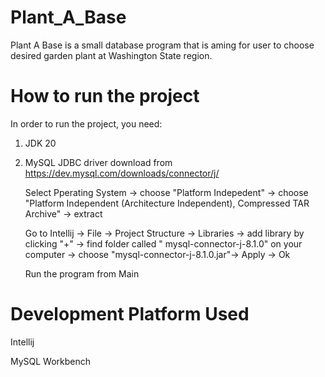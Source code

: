 # Plant_A_Base

Plant A Base is a small database program that is aming for user to choose desired garden plant at Washington State region. 

# How to run the project

In order to run the project, you need:

1. JDK 20

2. MySQL JDBC driver download from https://dev.mysql.com/downloads/connector/j/

    Select Pperating System -> choose "Platform Indepedent" -> choose "Platform Independent (Architecture Independent), Compressed TAR Archive" -> extract
   
    Go to Intellij -> File -> Project Structure -> Libraries -> add library by clicking "+" -> find folder called " mysql-connector-j-8.1.0" on your computer -> choose "mysql-connector-j-8.1.0.jar"-> Apply -> Ok

    Run the program from Main

# Development Platform Used

Intellij

MySQL Workbench

